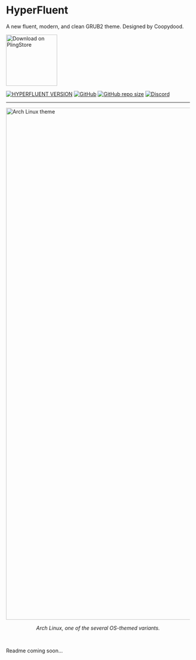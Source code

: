 # HyperFluent

A new fluent, modern, and clean GRUB2 theme. Designed by Coopydood.

<a href="https://www.pling.com/p/2133341">
<img src="https://github.com/Coopydood/HyperFluent-GRUB-Theme/assets/39441479/91a092ea-85ce-4690-a4da-2b43754a67cd" alt="Download on PlingStore" width="140"/></a>

<br>

[![HYPERFLUENT VERSION](https://img.shields.io/github/v/release/Coopydood/HyperFluent-GRUB-Theme?style=for-the-badge&color=1793D1&logo=github&logoColor=white&label=)](https://github.com/Coopydood/HyperFluent-GRUB-Theme/releases/latest) [![GitHub](https://img.shields.io/github/license/Coopydood/HyperFluent-GRUB-Theme?label=Licence&logo=unlicense&logoColor=white&style=for-the-badge)](https://github.com/Coopydood/HyperFluent-GRUB-Theme/blob/main/LICENSE) [![GitHub repo size](https://img.shields.io/github/repo-size/Coopydood/HyperFluent-GRUB-Theme?color=07b55b&label=Size&logo=envoy-proxy&logoColor=white&style=for-the-badge)](https://github.com/Coopydood/HyperFluent-GRUB-Theme) [![Discord](https://img.shields.io/discord/574943603466436628?color=7d86ff&label=Discord&logo=discord&logoColor=white&style=for-the-badge)](https://sl.coopydood.com/discord)

***

<img src="https://github.com/Coopydood/ultimate-macOS-KVM/assets/39441479/33c8ce96-132a-479b-9403-b15d377fbe40" alt="Arch Linux theme" width="1400"/>
<p align="center"><i>Arch Linux, one of the several OS-themed variants.</i></p>

<br>

Readme coming soon...